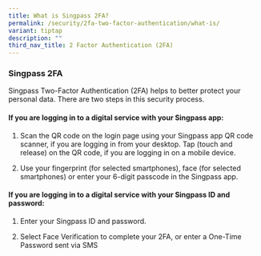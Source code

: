 ```yaml
---
title: What is Singpass 2FA?
permalink: /security/2fa-two-factor-authentication/what-is/
variant: tiptap
description: ""
third_nav_title: 2 Factor Authentication (2FA)
---
```

<h3>Singpass 2FA</h3>
<p>Singpass Two-Factor Authentication (2FA) helps to better protect your
personal data. There are two steps in this security process.</p>
<h4>If you are logging in to a digital service with your Singpass app:</h4>
<ol data-tight="true" class="tight">
<li>
<p>Scan the QR code on the login page using your Singpass app QR code scanner,
if you are logging in from your desktop. Tap (touch and release) on the
QR code, if you are logging in on a mobile device.</p>
</li>
<li>
<p>Use your fingerprint (for selected smartphones), face (for selected smartphones)
or enter your 6-digit passcode in the Singpass app.</p>
</li>
</ol>
<h4>If you are logging in to a digital service with your Singpass ID and password:</h4>
<ol data-tight="true" class="tight">
<li>
<p>Enter your Singpass ID and password.</p>
</li>
<li>
<p>Select Face Verification to complete your 2FA, or enter a One-Time Password
sent via SMS</p>
</li>
</ol>
<p></p>